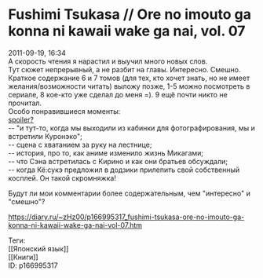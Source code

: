 Fushimi Tsukasa // Ore no imouto ga konna ni kawaii wake ga nai, vol. 07
=========================================================================

   
 2011-09-19, 16:34   
  А скорость чтения я нарастил и выучил много новых слов.   
 Тут сюжет непрерывный, а не разбит на главы. Интересно. Смешно.   
 Краткое содержание 6 и 7 томов (для тех, кто хочет знать, но не имеет желания/возможности читать) выложу позже, 1-5 можно посмотреть в сериале, 8 кое-кто уже сделал до меня =). 9 ещё почти никто не прочитал.   
 Особо понравившиеся моменты:   
  [spoiler?](https://zHz00.diary.ru/p166995317.htm?index=1#linkmore166995317m1)      
 -- "и тут-то, когда мы выходили из кабинки для фотографирования, мы и встретили Куронэко";   
 -- сцена с хватанием за руку на лестнице;   
 -- история, про то, как аниме изменило жизнь Микагами;   
 -- что Сэна встретилась с Кирино и как они братьев обсуждали;   
 -- когда Кё:сукэ предложил в додзики прилепить свой собственный косплей. Он такой скромняжка!   
     
   
  Будут ли мои комментарии более содержательным, чем "интересно" и "смешно"?    
    
 <https://diary.ru/~zHz00/p166995317_fushimi-tsukasa-ore-no-imouto-ga-konna-ni-kawaii-wake-ga-nai-vol-07.htm>   
   
 Теги:   
 [[Японский язык]]   
 [[Книги]]   
 ID: p166995317